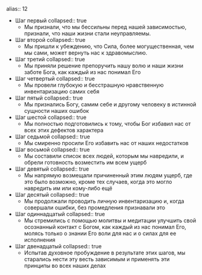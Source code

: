alias:: 12

- Шаг первый
  collapsed:: true
	- Мы признали, что мы бессильны перед нашей зависимостью, признали, что наши жизни стали неуправляемы.
- Шаг второй
  collapsed:: true
	- Мы пришли к убеждению, что Сила, более могущественная, чем мы сами, может вернуть нас к здравомыслию.
- Шаг третий
  collapsed:: true
	- Мы приняли решение препоручить нашу волю и наши жизни заботе Бога, как каждый из нас понимал Его
- Шаг четвертый
  collapsed:: true
	- Мы провели глубокую и бесстрашную нравственную инвентаризацию самих себя
- Шаг пятый
  collapsed:: true
	- Мы признались Богу, самим  себе и другому человеку в истинной сущности наших ошибок
- Шаг шестой
  collapsed:: true
	- Мы полностью подготовились к тому, чтобы Бог избавил нас от всех этих дефектов характера
- Шаг седьмой
  collapsed:: true
	- Мы смиренно просили Его избавить нас от наших недостатков
- Шаг восьмой
  collapsed:: true
	- Мы составили список всех людей, которым мы навредили, и обрели готовность возместить им всем ущерб
- Шаг девятый
  collapsed:: true
	- Мы напрямую возмещали причиненный этим людям ущерб, где это было возможно, кроме тех случаев, когда это могло навредить им или кому-либо ещё
- Шаг десятый
  collapsed:: true
	- Мы продолжали проводить личную инвентаризацию и, когда совершали ошибки, без промедления признавали это
- Шаг одиннадцатый
  collapsed:: true
	- Мы стремились с помощью молитвы и медитации улучшить свой осознанный контакт с Богом, как каждый из нас понимал Его, молясь только о знании Его воли для нас и о силах для ее исполнения
- Шаг двенадцатый
  collapsed:: true
	- Испытав духовное пробуждение в результате этих шагов, мы старались нести эту весть зависимым и применять эти принципы во всех наших делах